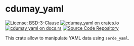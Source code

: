 # cdumay_yaml

[![License: BSD-3-Clause](https://img.shields.io/badge/license-BSD--3--Clause-blue)](./LICENSE)
[![cdumay_yaml on crates.io](https://img.shields.io/crates/v/cdumay_yaml)](https://crates.io/crates/cdumay_yaml)
[![cdumay_yaml on docs.rs](https://docs.rs/cdumay_yaml/badge.svg)](https://docs.rs/cdumay_yaml)
[![Source Code Repository](https://img.shields.io/badge/Code-On%20GitHub-blue?logo=GitHub)](https://github.com/cdumay/cdumay_yaml)

This crate allow to manipulate YAML data using `serde_yaml`.
